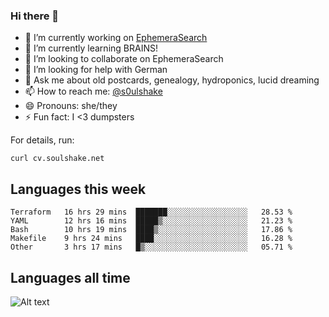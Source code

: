 ### Hi there 👋

<!--
**soulshake/soulshake** is a ✨ _special_ ✨ repository because its `README.md` (this file) appears on your GitHub profile.

Here are some ideas to get you started:

- 🔭 I’m currently working on ...
- 🌱 I’m currently learning ...
- 👯 I’m looking to collaborate on ...
- 🤔 I’m looking for help with ...
- 💬 Ask me about ...
- 📫 How to reach me: ...
- 😄 Pronouns: ...
- ⚡ Fun fact: ...
-->


- 🔭 I’m currently working on [EphemeraSearch](https://www.ephemerasearch.com/)
- 🌱 I’m currently learning BRAINS!
- 👯 I’m looking to collaborate on EphemeraSearch
- 🤔 I’m looking for help with German
- 💬 Ask me about old postcards, genealogy, hydroponics, lucid dreaming
- 📫 How to reach me: [@s0ulshake](https://twitter.com/soulshake)
- 😄 Pronouns: she/they
- ⚡ Fun fact: I <3 dumpsters

For details, run:

```
curl cv.soulshake.net
```

## Languages this week

<!--START_SECTION:waka-->
```text
Terraform   16 hrs 29 mins  ███████░░░░░░░░░░░░░░░░░░   28.53 % 
YAML        12 hrs 16 mins  █████▒░░░░░░░░░░░░░░░░░░░   21.23 % 
Bash        10 hrs 19 mins  ████▒░░░░░░░░░░░░░░░░░░░░   17.86 % 
Makefile    9 hrs 24 mins   ████░░░░░░░░░░░░░░░░░░░░░   16.28 % 
Other       3 hrs 17 mins   █▒░░░░░░░░░░░░░░░░░░░░░░░   05.71 % 
```
<!--END_SECTION:waka-->

## Languages all time
![Alt text](https://wakatime.com/share/@aj/6aa10b67-a5e9-4fb1-acaf-8692f4385172.svg)
